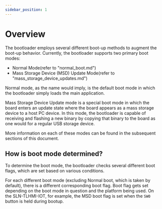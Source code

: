 ```yaml
---
sidebar_position: 1
---
```


# Overview

The bootloader employs several different boot-up methods to augment the boot-up behavior.
Currently, the bootloader supports two primary boot modes:

* Normal Mode(refer to "normal_boot.md")
* Mass Storage Device (MSD) Update Mode(refer to "mass_storage_device_updates.md")

Normal mode, as the name would imply, is the default boot mode in which the bootloader simply loads the main application.

Mass Storage Device Update mode is a special boot mode in which the board enters an update state where the board appears as a mass storage device to a host PC device.
In this mode, the bootloader is capable of receiving and flashing a new binary by copying that binary to the board as one would for a regular USB storage device.

More information on each of these modes can be found in the subsequent sections of this document.

## How is boot mode determined?

To determine the boot mode, the bootloader checks several different boot flags, which are set based on various conditions.

For each different boot mode (excluding Normal boot, which is taken by default), there is a different corresponding boot flag. Boot flag gets set depending on the boot mode in question and the platform being used. On the SLN-TLHMI-IOT, for example, the MSD boot flag is set when the `SW0` button is held during bootup.
